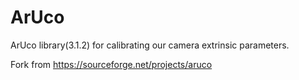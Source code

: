 # ArUco

ArUco library(3.1.2) for calibrating our camera extrinsic parameters.

Fork from https://sourceforge.net/projects/aruco
